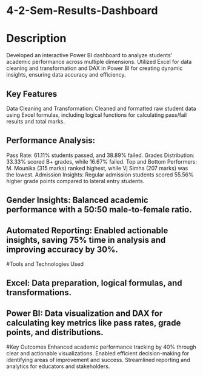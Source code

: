 # 4-2-Sem-Results-Dashboard
# Description
Developed an interactive Power BI dashboard to analyze students' academic performance across multiple dimensions. Utilized Excel for data cleaning and transformation and DAX in Power BI for creating dynamic insights, ensuring data accuracy and efficiency.

## Key Features
Data Cleaning and Transformation: Cleaned and formatted raw student data using Excel formulas, including logical functions for calculating pass/fail results and total marks.

## Performance Analysis:

Pass Rate: 61.11% students passed, and 38.89% failed.
Grades Distribution: 33.33% scored B+ grades, while 16.67% failed.
Top and Bottom Performers: M. Mounika (315 marks) ranked highest, while Vj Simha (207 marks) was the lowest.
Admission Insights: Regular admission students scored 55.56% higher grade points compared to lateral entry students.

## Gender Insights: Balanced academic performance with a 50:50 male-to-female ratio.
## Automated Reporting: Enabled actionable insights, saving 75% time in analysis and improving accuracy by 30%.
#Tools and Technologies Used
## Excel: Data preparation, logical formulas, and transformations.
## Power BI: Data visualization and DAX for calculating key metrics like pass rates, grade points, and distributions.

#Key Outcomes
Enhanced academic performance tracking by 40% through clear and actionable visualizations.
Enabled efficient decision-making for identifying areas of improvement and success.
Streamlined reporting and analytics for educators and stakeholders.
